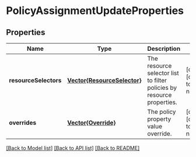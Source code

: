 # PolicyAssignmentUpdateProperties


## Properties
Name | Type | Description | Notes
------------ | ------------- | ------------- | -------------
**resourceSelectors** | [**Vector{ResourceSelector}**](ResourceSelector.md) | The resource selector list to filter policies by resource properties. | [optional] [default to nothing]
**overrides** | [**Vector{Override}**](Override.md) | The policy property value override. | [optional] [default to nothing]


[[Back to Model list]](../README.md#models) [[Back to API list]](../README.md#api-endpoints) [[Back to README]](../README.md)


